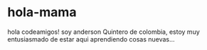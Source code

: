 # hola-mama

hola codeamigos!
soy anderson Quintero de colombia, estoy muy entusiasmado de estar aqui aprendiendo cosas nuevas...

